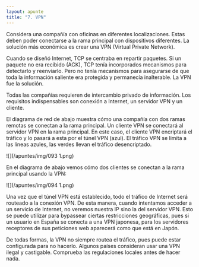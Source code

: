 ```yaml
---
layout: apunte
title: "7. VPN"
---
```


Considera una compañía con oficinas en diferentes localizaciones. Estas deben poder conectarse a la rama principal con dispositivos diferentes. La solución más económica es crear una VPN (Virtual Private Network).

Cuando se diseñó Internet, TCP se centraba en repartir paquetes. Si un paquete no era recibido (ACK), TCP tenía incorporados mecanismos para detectarlo y reenviarlo. Pero no tenía mecanismos para asegurarse de que toda la información saliente era protegida y permanecía inalterable. La VPN fue la solución.

Todas las compañías requieren de intercambio privado de información. Los requisitos indispensables son conexión a Internet, un servidor VPN y un cliente.

El diagrama de red de abajo muestra cómo una compañía con dos ramas remotas se conectan a la rama principal. Un cliente VPN se conectará al servidor VPN en la rama principal. En este caso, el cliente VPN encriptará el tráfico y lo pasará a esta por el túnel VPN (azul). El tráfico VPN se limita a las lineas azules, las verdes llevan el tráfico desencriptado.

![](/apuntes/img/093 1.png)

En el diagrama de abajo vemos cómo dos clientes se conectan a la rama principal usando la VPN:

![](/apuntes/img/094 1.png)

Una vez que el túnel VPN está establecido, todo el tráfico de Internet será routeado a la conexión VPN. De esta manera, cuando intentamos acceder a un servicio de Internet, no veremos nuestra IP sino la del servidor VPN. Esto se puede utilizar para bypassear ciertas restricciones geográficas, pues si un usuario en España se conecta a una VPN japonesa, para los servidores receptores de sus peticiones web aparecerá como que está en Japón.

De todas formas, la VPN no siempre routea el tráfico, pues puede estar configurada para no hacerlo. Algunos países consideran usar una VPN ilegal y castigable. Comprueba las regulaciones locales antes de hacer nada.